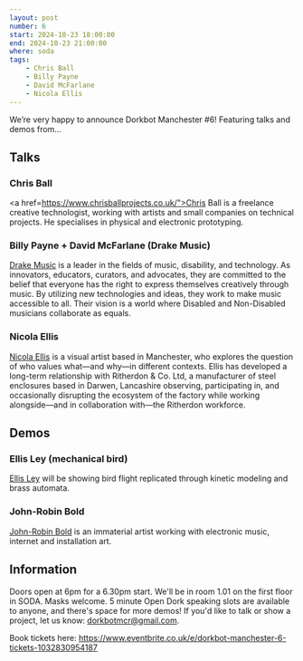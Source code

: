 ```yaml
---
layout: post
number: 6
start: 2024-10-23 18:00:00
end: 2024-10-23 21:00:00
where: soda
tags:
    - Chris Ball
    - Billy Payne
    - David McFarlane
    - Nicola Ellis
---
```


We’re very happy to announce Dorkbot Manchester #6! Featuring talks and demos from…

## Talks

### Chris Ball
<a href=https://www.chrisballprojects.co.uk/">Chris Ball</a> is a freelance creative technologist, working with artists and small companies on technical projects. He specialises in physical and electronic prototyping. 

### Billy Payne + David McFarlane (Drake Music)
<a href="www.drakemusic.org"> Drake Music</a> is a leader in the fields of music, disability, and technology. As innovators, educators, curators, and advocates, they are committed to the belief that everyone has the right to express themselves creatively through music. By utilizing new technologies and ideas, they work to make music accessible to all. Their vision is a world where Disabled and Non-Disabled musicians collaborate as equals.


### Nicola Ellis
<a href="https://www.nicolaellis.com/"> Nicola Ellis</a> is a visual artist based in Manchester, who explores the question of who values what—and why—in different contexts. Ellis has developed a long-term relationship with Ritherdon & Co. Ltd, a manufacturer of steel enclosures based in Darwen, Lancashire observing, participating in, and occasionally disrupting the ecosystem of the factory while working alongside—and in collaboration with—the Ritherdon workforce.


## Demos

### Ellis Ley (mechanical bird) 
<a href="https://www.instagram.com/stay.gold">Ellis Ley</a> will be showing bird flight replicated through kinetic modeling and brass automata.

### John-Robin Bold
<a href="http://www.johnrobinbold.com/">John-Robin Bold</a> is an immaterial artist working with electronic music, internet and installation art. 


## Information
Doors open at 6pm for a 6.30pm start. We'll be in room 1.01 on the first floor in SODA. Masks welcome. 5 minute Open Dork speaking slots are available to anyone, and there's space for more demos! If you'd like to talk or show a project, let us know: <a href="mailto:dorkbotmcr@gmail.com">dorkbotmcr@gmail.com</a>.

Book tickets here: <a href="https://www.eventbrite.co.uk/e/dorkbot-manchester-6-tickets-1032830954187">https://www.eventbrite.co.uk/e/dorkbot-manchester-6-tickets-1032830954187</a>
